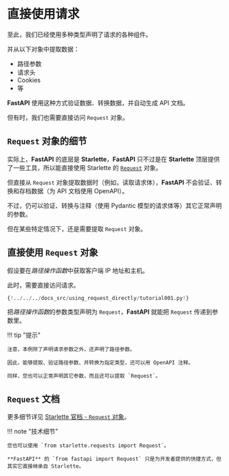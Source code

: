 # 直接使用请求

至此，我们已经使用多种类型声明了请求的各种组件。

并从以下对象中提取数据：

* 路径参数
* 请求头
* Cookies
* 等

**FastAPI** 使用这种方式验证数据、转换数据，并自动生成 API 文档。

但有时，我们也需要直接访问 `Request` 对象。

## `Request` 对象的细节

实际上，**FastAPI** 的底层是 **Starlette**，**FastAPI** 只不过是在  **Starlette** 顶层提供了一些工具，所以能直接使用 Starlette 的  <a href="https://www.starlette.io/requests/" class="external-link" target="_blank">`Request`</a> 对象。

但直接从 `Request` 对象提取数据时（例如，读取请求体），**FastAPI** 不会验证、转换和存档数据（为 API 文档使用 OpenAPI）。

不过，仍可以验证、转换与注释（使用 Pydantic 模型的请求体等）其它正常声明的参数。

但在某些特定情况下，还是需要提取 `Request` 对象。

## 直接使用 `Request` 对象

假设要在*路径操作函数*中获取客户端 IP 地址和主机。

此时，需要直接访问请求。

```Python hl_lines="1  7-8"
{!../../../docs_src/using_request_directly/tutorial001.py!}
```

把*路径操作函数*的参数类型声明为 `Request`，**FastAPI** 就能把 `Request` 传递到参数里。

!!! tip "提示"

    注意，本例除了声明请求参数之外，还声明了路径参数。

    因此，能够提取、验证路径参数、并转换为指定类型，还可以用 OpenAPI 注释。

    同样，您也可以正常声明其它参数，而且还可以提取 `Request`。

## `Request` 文档

更多细节详见 <a href="https://www.starlette.io/requests/" class="external-link" target="_blank">Starlette 官档 - `Request` 对象</a>。

!!! note "技术细节"

    您也可以使用 `from starlette.requests import Request`。

    **FastAPI** 的 `from fastapi import Request` 只是为开发者提供的快捷方式，但其实它直接继承自 Starlette。
